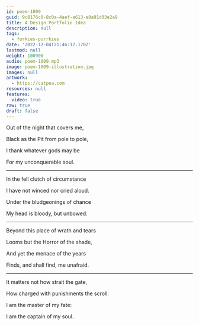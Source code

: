 ```yaml
---
id: poem-1009
guid: 9c8176c0-8c0a-4aef-a613-e0a91d03e2a9
title: A Design Portfolio Idea
description: null
tags:
  - furkies-purrkies
date: '2022-12-04T21:46:17.170Z'
lastmod: null
weight: 100900
audio: poem-1009.mp3
image: poem-1009-illustration.jpg
images: null
artwork:
  - https://catpea.com
resources: null
features:
  video: true
raw: true
draft: false
---
```


Out of the night that covers me,

Black as the Pit from pole to pole,

I thank whatever gods may be

For my unconquerable soul.

---

In the fell clutch of circumstance

I have not winced nor cried aloud.

Under the bludgeonings of chance

My head is bloody, but unbowed.

---

Beyond this place of wrath and tears

Looms but the Horror of the shade,

And yet the menace of the years

Finds, and shall find, me unafraid.

---

It matters not how strait the gate,

How charged with punishments the scroll.

I am the master of my fate:

I am the captain of my soul.
